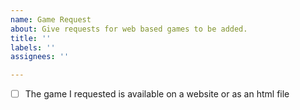 ```yaml
---
name: Game Request
about: Give requests for web based games to be added.
title: ''
labels: ''
assignees: ''

---
```


- [ ] The game I requested is available on a website or as an html file
